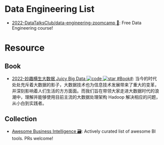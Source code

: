 # Data Engineering List

- [2022-DataTalksClub/data-engineering-zoomcamp 🏫](https://github.com/DataTalksClub/data-engineering-zoomcamp): Free Data Engineering course!

# Resource

## Book

- [2022-妙趣横生大数据 Juicy Big Data ![code](https://martrix-usa.oss-accelerate.aliyuncs.com/logo/code.svg) ![star](https://img.shields.io/github/stars/datawhalechina/juicy-bigdata) #Book#](https://github.com/datawhalechina/juicy-bigdata): 当今的时代处处充斥着大数据的影子，大数据技术也为信息技术发展带来了重大的变革，并深刻影响着人们生活的方方面面。而我们旨在带领大家走进大数据时代的浪潮中，理解并能够使用目前主流的大数据处理架构 Hadoop 解决相应的问题，从小白到实践者。

## Collection

- [Awesome Business Intelligence 🗃️](https://github.com/thenaturalist/awesome-business-intelligence): Actively curated list of awesome BI tools. PRs welcome!
